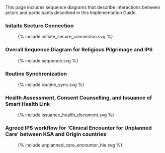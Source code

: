 This page includes sequence diagrams that describe interactions between actors and participants described in this Implementation Guide.


 
<h3 id="overall_workflow">Initaite Secture Connection</h3>
<figure>
 {% include initiate_secure_connection.svg %}
</figure>


<h3 id="overall_workflow">Overall Sequence Diagram for Religious Pilgrimage and IPS</h3>
<figure>
 {% include sequence.svg %}
</figure>


<h3 id="routine_sync">Routine Synchronization</h3>
<figure style="width:70%">
 {% include routine_sync.svg %}
</figure>

<h3 id="issuance_health_document">Health Assessment, Consent Counselling,  and Issuance of Smart Health Link</h3>

<figure>
 {% include issuance_health_document.svg %}
</figure>


<h3 id="unplanned_care_encounter">Agreed IPS workflow for 'Clinical Encounter for Unplanned Care' between KSA and Origin countries</h3>
<figure>
 {% include unplanned_care_encounter_hie.svg %}
</figure>
